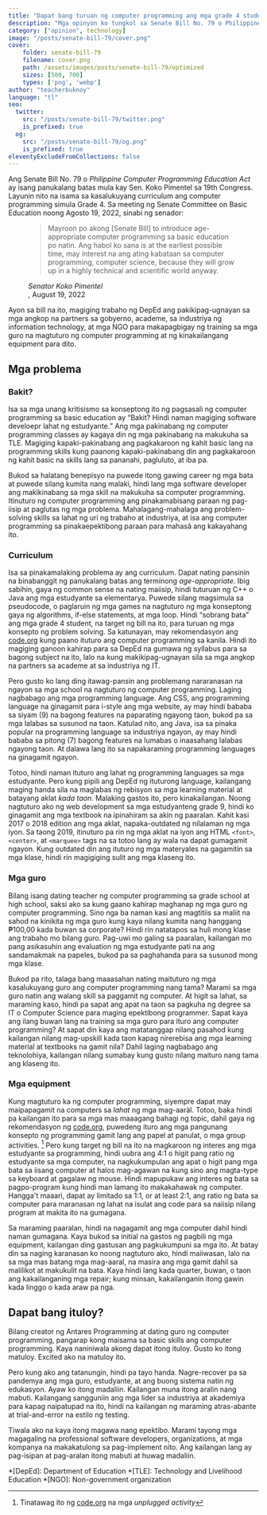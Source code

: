 ```yaml
---
title: "Dapat bang turuan ng computer programming ang mga grade 4 student?"
description: "Mga opinyon ko tungkol sa Senate Bill No. 79 o Philippine Computer Programming Education Act."
category: ["opinion", technology]
image: "/posts/senate-bill-79/cover.png"
cover: 
    folder: senate-bill-79
    filename: cover.png
    path: /assets/images/posts/senate-bill-79/optimized
    sizes: [500, 700]
    types: ['png', 'webp']
author: "teacherbuknoy"
language: "tl"
seo:
  twitter:
    src: "/posts/senate-bill-79/twitter.png"
    is_prefixed: true
  og:
    src: "/posts/senate-bill-79/og.png"
    is_prefixed: true
eleventyExcludeFromCollections: false
---
```


Ang Senate Bill No. 79 o <i lang="en-US">Philippine Computer Programming Education Act</i> ay isang panukalang batas mula kay Sen. Koko Pimentel sa 19th Congress. Layunin nito na isama sa kasalukuyang curriculum ang computer programming simula Grade 4. Sa meeting ng Senate Committee on Basic Education noong Agosto 19, 2022, sinabi ng senador:

<figure class="quotation">
    <blockquote>
        <p>Mayroon po akong [Senate Bill] to introduce age-appropriate computer programming sa basic education po natin. Ang habol ko sana is at the earliest possible time, may interest na ang ating kabataan sa computer programming, computer science, because they will grow up in a highly technical and scientific world anyway.</p>
    </blockquote>
    <figcaption>
        <address>Senator Koko Pimentel</address>, August 19, 2022
    </figcaption>
</figure>

Ayon sa bill na ito, magiging trabaho ng DepEd ang pakikipag-ugnayan sa mga angkop na partners sa gobyerno, academe, sa industriya ng information technology, at mga NGO para makapagbigay ng training sa mga guro na magtuturo ng computer programming at ng kinakailangang equipment para dito.

## Mga problema

### Bakit?
Isa sa mga unang kritisismo sa konseptong ito ng pagsasali ng computer programming sa basic education ay <q>Bakit? Hindi naman magiging software develoepr lahat ng estudyante.</q> Ang mga pakinabang ng computer programming classes ay kagaya din ng mga pakinabang na makukuha sa TLE. Magiging kapaki-pakinabang ang pagkakaroon ng kahit basic lang na programming skills kung paanong kapaki-pakinabang din ang pagkakaroon ng kahit basic na skills lang sa pananahi, pagluluto, at iba pa.

Bukod sa halatang benepisyo na puwede itong gawing career ng mga bata at puwede silang kumita nang malaki, hindi lang mga software developer ang makikinabang sa mga skill na makukuha sa computer programming. Itinuturo ng computer programming ang pinakamabisang paraan ng pag-iisip at paglutas ng mga problema. Mahalagang-mahalaga ang problem-solving skills sa lahat ng uri ng trabaho at industriya, at isa ang computer programming sa pinakaepektibong paraan para mahasâ ang kakayahang ito.

### Curriculum
Isa sa pinakamalaking problema ay ang curriculum. Dapat nating pansinin na binabanggit ng panukalang batas ang terminong <i lang="en-US">age-appropriate</i>. Ibig sabihin, gaya ng common sense na nating maiisip, hindi tuturuan ng C++ o Java ang mga estudyante sa elementarya. Puwede silang magsimula sa pseudocode, o paglaruin ng mga games na nagtuturo ng mga konseptong gaya ng algorithms, if-else statements, at mga loop. Hindi <q>sobrang bata</q> ang mga grade 4 student, na target ng bill na ito, para turuan ng mga konsepto ng problem solving. Sa katunayan, may rekomendasyon ang [code.org][code] kung paano ituturo ang computer programming sa kanila. Hindi ito magiging ganoon kahirap para sa DepEd na gumawa ng syllabus para sa bagong subject na ito, lalo na kung makikipag-ugnayan sila sa mga angkop na partners sa academe at sa industriya ng IT.

Pero gusto ko lang ding itawag-pansin ang problemang nararanasan na ngayon sa mga school na nagtuturo ng computer programming. Laging nagbabago ang mga programming language. Ang CSS, ang programming language na ginagamit para i-style ang mga website, ay may hindi bababa sa siyam (9) na bagong features na paparating ngayong taon, bukod pa sa mga lalabas sa susunod na taon. Katulad nito, ang Java, isa sa pinaka popular na programming language sa industriya ngayon, ay may hindi bababa sa pitong (7) bagong features na lumabas o inaasahang lalabas ngayong taon. At dalawa lang ito sa napakaraming programming languages na ginagamit ngayon.

Totoo, hindi naman ituturo ang lahat ng programming languages sa mga estudyante. Pero kung pipili ang DepEd ng ituturong language, kailangang maging handa sila na maglabas ng rebisyon sa mga learning material at batayang aklat *kada taon*. Malaking gastos ito, pero kinakailangan. Noong nagtuturo ako ng web development sa mga estudyanteng grade 9, hindi ko ginagamit ang mga textbook na ipinahiram sa akin ng paaralan. Kahit kasi 2017 o 2018 edition ang mga aklat, napaka-outdated ng nilalaman ng mga iyon. Sa taong 2019, itinuturo pa rin ng mga aklat na iyon ang HTML `<font>`, `<center>`, at `<marquee>` tags na sa totoo lang ay wala na dapat gumagamit ngayon. Kung outdated din ang ituturo ng mga materyales na gagamitin sa mga klase, hindi rin magigiging sulit ang mga klaseng ito.

### Mga guro
Bilang isang dating teacher ng computer programming sa grade school at high school, saksi ako sa kung gaano kahirap maghanap ng mga guro ng computer programming. Sino nga ba naman kasi ang magtitiis sa maliit na sahod na kinikita ng mga guro kung kaya nilang kumita nang hanggang ₱100,00 kada buwan sa corporate? Hindi rin natatapos sa huli mong klase ang trabaho mo bilang guro. Pag-uwi mo galing sa paaralan, kailangan mo pang asikasuhin ang evaluation ng mga estudyante pati na ang sandamakmak na papeles, bukod pa sa paghahanda para sa susunod mong mga klase.

Bukod pa rito, talaga bang maaasahan nating maituturo ng mga kasalukuyang guro ang computer programming nang tama? Marami sa mga guro natin ang walang skill sa paggamit ng computer. At higit sa lahat, sa maraming kaso, hindi pa sapat ang apat na taon sa pagkuha ng degree sa IT o Computer Science para maging epektibong programmer. Sapat kaya ang ilang buwan lang na training sa mga guro para ituro ang computer programming? At sapat din kaya ang matatanggap nilang pasahod kung kailangan nilang mag-upskill kada taon kapag nirerebisa ang mga learning material at textbooks na gamit nila? Dahil laging nagbabago ang teknolohiya, kailangan nilang sumabay kung gusto nilang maituro nang tama ang klaseng ito.

### Mga equipment 
Kung magtuturo ka ng computer programming, siyempre dapat may maipapagamit na computers sa *lahat* ng mga mag-aaràl. Totoo, baka hindi pa kailangan ito para sa mga mas maaagang bahagi ng topic, dahil gaya ng rekomendasyon ng [code.org][code], puwedeng ituro ang mga pangunang konsepto ng programming gamit lang ang papel at panulat, o mga group activities. [^1] Pero kung target ng bill na ito na magkaroon ng interes ang mga estudyante sa programming, hindi uubra ang 4:1 o higit pang ratio ng estudyante sa mga computer, na nagkukumpulan ang apat o higit pang mga bata sa iisang computer at halos mag-agawan na kung sino ang magta-type sa keyboard at gagalaw ng mouse. Hindi mapupukaw ang interes ng bata sa pagpo-program kung hindi man lamang ito makakahawak ng computer. Hangga't maaari, dapat ay limitado sa 1:1, or at least 2:1, ang ratio ng bata sa computer para maranasan ng lahat na isulat ang code para sa naiisip nilang program at makita ito na gumagana.

Sa maraming paaralan, hindi na nagagamit ang mga computer dahil hindi naman gumagana. Kaya bukod sa initial na gastos ng pagbili ng mga equipment, kailangan ding gastusan ang pagkukumpuni sa mga ito. At batay din sa naging karanasan ko noong nagtuturo ako, hindi maiiwasan, lalo na sa mga mas batang mga mag-aaral, na masira ang mga gamit dahil sa malilikot at makukulit na bata. Kaya hindi lang kada quarter, buwan, o taon ang kakailanganing mga repair; kung minsan, kakailanganin itong gawin kada linggo o kada araw pa nga.

## Dapat bang ituloy?

Bilang creator ng Antares Programming at dating guro ng computer programming, pangarap kong maisama sa basic skills ang computer programming. Kaya naniniwala akong dapat itong ituloy. Gusto ko itong matuloy. Excited ako na matuloy ito.

Pero kung ako ang tatanungin, hindi pa tayo handa. Nagre-recover pa sa pandemya ang mga guro, estudyante, at ang buong sistema natin ng edukasyon. Ayaw ko itong madaliin. Kailangan muna itong aralin nang mabuti. Kailangang sangguniin ang mga lider sa industriya at akademiya para kapag naipatupad na ito, hindi na kailangan ng maraming atras-abante at trial-and-error na estilo ng testing.

Tiwala ako na kaya itong magawa nang epektibo. Marami tayong mga magagaling na professional software developers, organizations, at mga kompanya na makakatulong sa pag-implement nito. Ang kailangan lang ay pag-isipan at pag-aralan itong mabuti at huwag madaliin.

*[DepEd]: Department of Education
*[TLE]: Technology and Livelihood Education
*[NGO]: Non-government organization

[^1]: Tinatawag ito ng [code.org][code] na mga <i lang="en=US">unplugged activity</i>

[code]: https://code.org